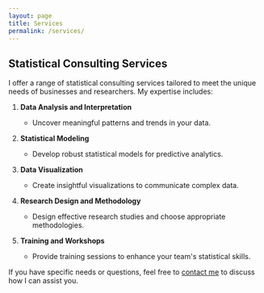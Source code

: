 ```yaml
---
layout: page
title: Services
permalink: /services/
---
```


## Statistical Consulting Services

I offer a range of statistical consulting services tailored to meet the unique needs of businesses and researchers. My expertise includes:

1. **Data Analysis and Interpretation**
   - Uncover meaningful patterns and trends in your data.

2. **Statistical Modeling**
   - Develop robust statistical models for predictive analytics.

3. **Data Visualization**
   - Create insightful visualizations to communicate complex data.

4. **Research Design and Methodology**
   - Design effective research studies and choose appropriate methodologies.

5. **Training and Workshops**
   - Provide training sessions to enhance your team's statistical skills.

If you have specific needs or questions, feel free to [contact me](/guillermogranados.github.io/contact) to discuss how I can assist you.
